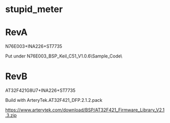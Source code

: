 # stupid_meter
# RevA
N76E003+INA226+ST7735

Put under N76E003_BSP_Keil_C51_V1.0.6\Sample_Code\

# RevB
AT32F421G8U7+INA226+ST7735

Build with ArteryTek.AT32F421_DFP.2.1.2.pack

https://www.arterytek.com/download/BSP/AT32F421_Firmware_Library_V2.1.3.zip

